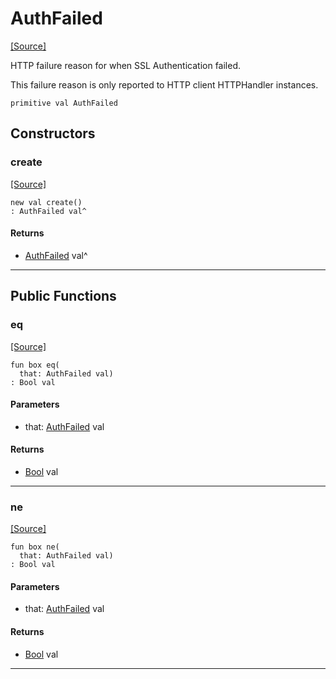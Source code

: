 # AuthFailed
<span class="source-link">[[Source]](src/http/http_handler.md#L26)</span>

HTTP failure reason for when SSL Authentication failed.

This failure reason is only reported to HTTP client HTTPHandler instances.


```pony
primitive val AuthFailed
```

## Constructors

### create
<span class="source-link">[[Source]](src/http/http_handler.md#L26)</span>


```pony
new val create()
: AuthFailed val^
```

#### Returns

* [AuthFailed](http-AuthFailed.md) val^

---

## Public Functions

### eq
<span class="source-link">[[Source]](src/http/http_handler.md#L33)</span>


```pony
fun box eq(
  that: AuthFailed val)
: Bool val
```
#### Parameters

*   that: [AuthFailed](http-AuthFailed.md) val

#### Returns

* [Bool](builtin-Bool.md) val

---

### ne
<span class="source-link">[[Source]](src/http/http_handler.md#L33)</span>


```pony
fun box ne(
  that: AuthFailed val)
: Bool val
```
#### Parameters

*   that: [AuthFailed](http-AuthFailed.md) val

#### Returns

* [Bool](builtin-Bool.md) val

---

